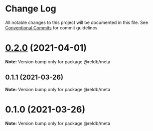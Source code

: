 # Change Log

All notable changes to this project will be documented in this file.
See [Conventional Commits](https://conventionalcommits.org) for commit guidelines.

# [0.2.0](https://github.com/runrel/rel/compare/@reldb/meta@0.1.1...@reldb/meta@0.2.0) (2021-04-01)

**Note:** Version bump only for package @reldb/meta





## 0.1.1 (2021-03-26)

**Note:** Version bump only for package @reldb/meta





# 0.1.0 (2021-03-26)

**Note:** Version bump only for package @reldb/meta
